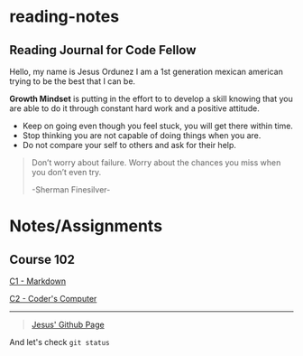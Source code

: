 # reading-notes
## Reading Journal for Code Fellow
Hello, my name is Jesus Ordunez I am a 1st generation mexican american trying to be the best that I can be.

**Growth Mindset** is putting in the effort to to develop a skill knowing that you are able to do it through constant hard work and a positive attitude.

- Keep on going even though you feel stuck, you will get there within time.
- Stop thinking you are not capable of doing things when you are.
- Do not compare your self to others and ask for their help. 

> Don’t worry about failure. Worry about the chances you miss when you don’t even try.
>
> -Sherman Finesilver-

# Notes/Assignments
## Course 102
[C1 - Markdown](https://jnez405.github.io/reading-notes/Course102/C-1_Markdown)

[C2 - Coder's Computer](https://jnez405.github.io/reading-notes/Course102/C-2_Coders_Computer)

***

> [Jesus' Github Page](https://github.com/Jnez405)

<!-- <p style="color: red;">Red text</p> -->

And let's check `git status` 